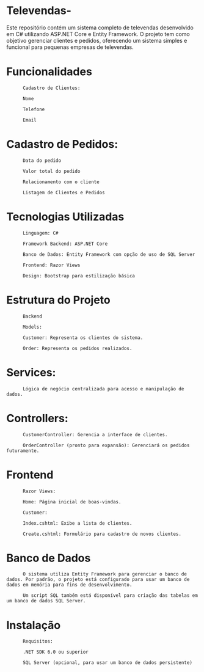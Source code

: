 # Televendas-
Este repositório contém um sistema completo de televendas desenvolvido em C# utilizando ASP.NET Core e Entity Framework. O projeto tem como objetivo gerenciar clientes e pedidos, oferecendo um sistema simples e funcional para pequenas empresas de televendas.

# Funcionalidades

          Cadastro de Clientes:
        
          Nome
        
          Telefone
        
          Email

# Cadastro de Pedidos:

          Data do pedido
          
          Valor total do pedido
          
          Relacionamento com o cliente
          
          Listagem de Clientes e Pedidos

# Tecnologias Utilizadas

          Linguagem: C#
          
          Framework Backend: ASP.NET Core
          
          Banco de Dados: Entity Framework com opção de uso de SQL Server
          
          Frontend: Razor Views
          
          Design: Bootstrap para estilização básica

# Estrutura do Projeto

          Backend
          
          Models:
          
          Customer: Representa os clientes do sistema.
          
          Order: Representa os pedidos realizados.

# Services:

          Lógica de negócio centralizada para acesso e manipulação de dados.

# Controllers:

          CustomerController: Gerencia a interface de clientes.
          
          OrderController (pronto para expansão): Gerenciará os pedidos futuramente.

# Frontend

          Razor Views:
          
          Home: Página inicial de boas-vindas.
          
          Customer:
          
          Index.cshtml: Exibe a lista de clientes.
          
          Create.cshtml: Formulário para cadastro de novos clientes.

# Banco de Dados

          O sistema utiliza Entity Framework para gerenciar o banco de dados. Por padrão, o projeto está configurado para usar um banco de dados em memória para fins de desenvolvimento.
          
          Um script SQL também está disponível para criação das tabelas em um banco de dados SQL Server.

# Instalação

          Requisitos:
          
          .NET SDK 6.0 ou superior
          
          SQL Server (opcional, para usar um banco de dados persistente)
